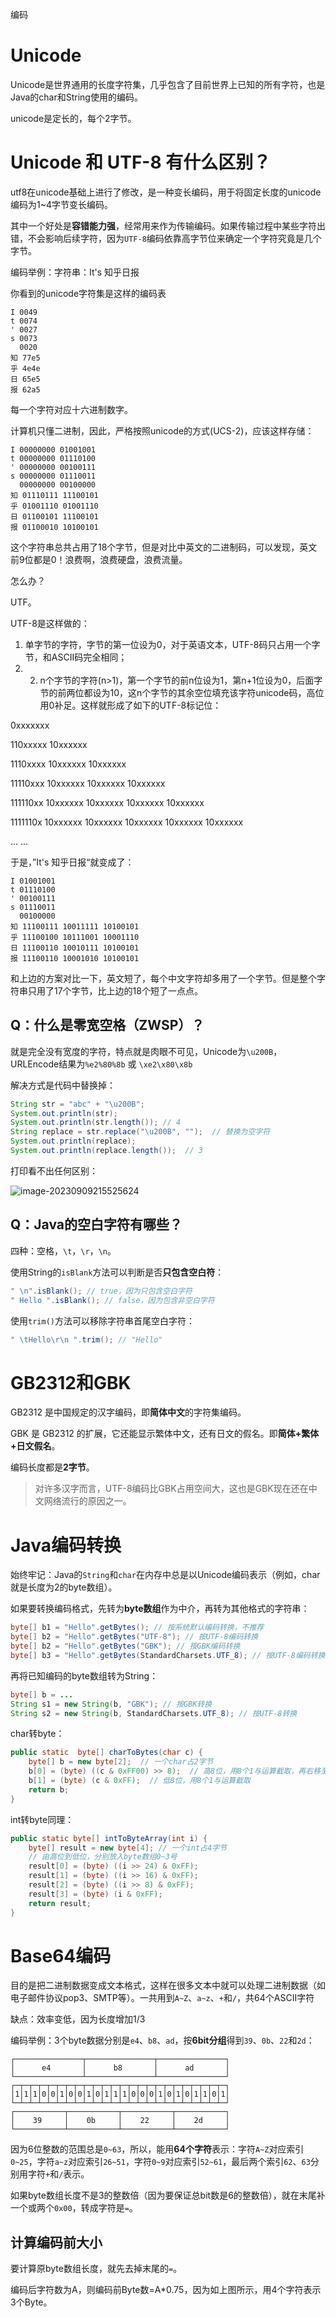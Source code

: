 编码

# Unicode

Unicode是世界通用的长度字符集，几乎包含了目前世界上已知的所有字符，也是Java的char和String使用的编码。

unicode是定长的，每个2字节。

# Unicode 和 UTF-8 有什么区别？

utf8在unicode基础上进行了修改，是一种变长编码，用于将固定长度的unicode编码为1~4字节变长编码。

其中一个好处是**容错能力强**，经常用来作为传输编码。如果传输过程中某些字符出错，不会影响后续字符，因为`UTF-8`编码依靠高字节位来确定一个字符究竟是几个字节。

编码举例：字符串：It's 知乎日报

你看到的unicode字符集是这样的编码表

```text
I 0049
t 0074
' 0027
s 0073
  0020
知 77e5
乎 4e4e
日 65e5
报 62a5
```

每一个字符对应十六进制数字。

计算机只懂二进制，因此，严格按照unicode的方式(UCS-2)，应该这样存储：

```text
I 00000000 01001001
t 00000000 01110100
' 00000000 00100111
s 00000000 01110011
  00000000 00100000
知 01110111 11100101
乎 01001110 01001110
日 01100101 11100101
报 01100010 10100101
```

这个字符串总共占用了18个字节，但是对比中英文的二进制码，可以发现，英文前9位都是0！浪费啊，浪费硬盘，浪费流量。

怎么办？

UTF。

UTF-8是这样做的：

1. 单字节的字符，字节的第一位设为0，对于英语文本，UTF-8码只占用一个字节，和ASCII码完全相同；
2. 2. n个字节的字符(n>1)，第一个字节的前n位设为1，第n+1位设为0，后面字节的前两位都设为10，这n个字节的其余空位填充该字符unicode码，高位用0补足。这样就形成了如下的UTF-8标记位：

0xxxxxxx

110xxxxx 10xxxxxx

1110xxxx 10xxxxxx 10xxxxxx

11110xxx 10xxxxxx 10xxxxxx 10xxxxxx

111110xx 10xxxxxx 10xxxxxx 10xxxxxx 10xxxxxx

1111110x 10xxxxxx 10xxxxxx 10xxxxxx 10xxxxxx 10xxxxxx

... ...

于是，”It's 知乎日报“就变成了：

```text
I 01001001
t 01110100
' 00100111
s 01110011
  00100000
知 11100111 10011111 10100101
乎 11100100 10111001 10001110
日 11100110 10010111 10100101
报 11100110 10001010 10100101
```

和上边的方案对比一下，英文短了，每个中文字符却多用了一个字节。但是整个字符串只用了17个字节，比上边的18个短了一点点。

## Q：什么是零宽空格（ZWSP）？

就是完全没有宽度的字符，特点就是肉眼不可见，Unicode为`\u200B`，URLEncode结果为`%e2%80%8b` 或 `\xe2\x80\x8b`

解决方式是代码中替换掉：

```java
String str = "abc" + "\u200B";
System.out.println(str);
System.out.println(str.length()); // 4
String replace = str.replace("\u200B", "");  // 替换为空字符
System.out.println(replace);
System.out.println(replace.length());  // 3
```

打印看不出任何区别：

![image-20230909215525624](images/编码/image-20230909215525624.png)

## Q：Java的空白字符有哪些？

四种：空格，`\t`，`\r`，`\n`。

使用String的`isBlank`方法可以判断是否**只包含空白符**：

```java
" \n".isBlank(); // true，因为只包含空白字符
" Hello ".isBlank(); // false，因为包含非空白字符
```

使用`trim()`方法可以移除字符串首尾空白字符：

```java
" \tHello\r\n ".trim(); // "Hello"
```



# GB2312和GBK

GB2312 是中国规定的汉字编码，即**简体中文**的字符集编码。

GBK 是 GB2312 的扩展，它还能显示繁体中文，还有日文的假名。即**简体+繁体+日文假名**。

编码长度都是**2字节**。

> 对许多汉字而言，UTF-8编码比GBK占用空间大，这也是GBK现在还在中文网络流行的原因之一。

# Java编码转换

始终牢记：Java的`String`和`char`在内存中总是以Unicode编码表示（例如，char就是长度为2的byte数组）。

如果要转换编码格式，先转为**byte数组**作为中介，再转为其他格式的字符串：

```java
byte[] b1 = "Hello".getBytes(); // 按系统默认编码转换，不推荐
byte[] b2 = "Hello".getBytes("UTF-8"); // 按UTF-8编码转换
byte[] b2 = "Hello".getBytes("GBK"); // 按GBK编码转换
byte[] b3 = "Hello".getBytes(StandardCharsets.UTF_8); // 按UTF-8编码转换
```

再将已知编码的byte数组转为String：

```java
byte[] b = ...
String s1 = new String(b, "GBK"); // 按GBK转换
String s2 = new String(b, StandardCharsets.UTF_8); // 按UTF-8转换
```



char转byte：

```java
public static  byte[] charToBytes(char c) {
    byte[] b = new byte[2];  // 一个char占2字节
    b[0] = (byte) ((c & 0xFF00) >> 8);  // 高8位，用8个1与运算截取，再右移至低八位
    b[1] = (byte) (c & 0xFF);  // 低8位，用8个1与运算截取
    return b;
}
```

int转byte同理：

```java
public static byte[] intToByteArray(int i) {
    byte[] result = new byte[4]; // 一个int占4字节
    // 由高位到低位，分别放入byte数组0~3号
    result[0] = (byte) ((i >> 24) & 0xFF);
    result[1] = (byte) ((i >> 16) & 0xFF);
    result[2] = (byte) ((i >> 8) & 0xFF);
    result[3] = (byte) (i & 0xFF);
    return result;
}
```



# Base64编码

目的是把二进制数据变成文本格式，这样在很多文本中就可以处理二进制数据（如电子邮件协议pop3、SMTP等）。一共用到`A~Z`、`a~z`、`+`和`/`，共64个ASCII字符

缺点：效率变低，因为长度增加1/3

编码举例：3个byte数据分别是`e4`、`b8`、`ad`，按**6bit分组**得到`39`、`0b`、`22`和`2d`：

```ascii
┌───────────────┬───────────────┬───────────────┐
│      e4       │      b8       │      ad       │
└───────────────┴───────────────┴───────────────┘
┌─┬─┬─┬─┬─┬─┬─┬─┬─┬─┬─┬─┬─┬─┬─┬─┬─┬─┬─┬─┬─┬─┬─┬─┐
│1│1│1│0│0│1│0│0│1│0│1│1│1│0│0│0│1│0│1│0│1│1│0│1│
└─┴─┴─┴─┴─┴─┴─┴─┴─┴─┴─┴─┴─┴─┴─┴─┴─┴─┴─┴─┴─┴─┴─┴─┘
┌───────────┬───────────┬───────────┬───────────┐
│    39     │    0b     │    22     │    2d     │
└───────────┴───────────┴───────────┴───────────┘
```

因为6位整数的范围总是`0~63`，所以，能用**64个字符**表示：字符`A~Z`对应索引`0~25`，字符`a~z`对应索引`26~51`，字符`0~9`对应索引`52~61`，最后两个索引`62`、`63`分别用字符`+`和`/`表示。

如果byte数组长度不是3的整数倍（因为要保证总bit数是6的整数倍），就在末尾补一个或两个`0x00`，转成字符是`=`。

## 计算编码前大小

要计算原byte数组长度，就先去掉末尾的`=`。

编码后字符数为A，则编码前Byte数=A*0.75，因为如上图所示，用4个字符表示3个Byte。

